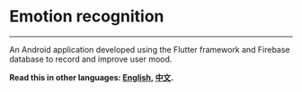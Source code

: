 # Emotion recognition

------

An Android application developed using the Flutter framework and Firebase database to record and improve user mood.

**Read this in other languages: [English](README.md), [中文](README_zh.md).**

